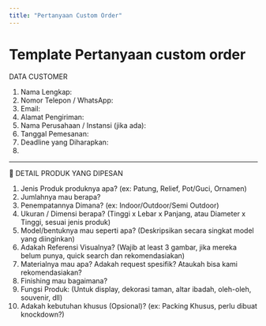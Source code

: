 ```yaml
---
title: "Pertanyaan Custom Order"
---
```



# Template Pertanyaan custom order

DATA CUSTOMER
1.	Nama Lengkap:
2.	Nomor Telepon / WhatsApp:
3.	Email:
4.	Alamat Pengiriman:
5.	Nama Perusahaan / Instansi (jika ada):
6.	Tanggal Pemesanan:
7.	Deadline yang Diharapkan:
8.	
________________________________________
📌 DETAIL PRODUK YANG DIPESAN

1.	Jenis Produk produknya apa?
(ex: Patung, Relief, Pot/Guci, Ornamen)
2.	Jumlahnya mau berapa?
3.	Penempatannya Dimana?
(ex: Indoor/Outdoor/Semi Outdoor)
4.	Ukuran / Dimensi berapa?
(Tinggi x Lebar x Panjang, atau Diameter x Tinggi, sesuai jenis produk)
5.	Model/bentuknya mau seperti apa?
(Deskripsikan secara singkat model yang diinginkan)
6.	Adakah Referensi Visualnya?
(Wajib at least 3 gambar, jika mereka belum punya, quick search dan rekomendasiakan)
7.	Materialnya mau apa? Adakah request spesifik? Ataukah bisa kami rekomendasiakan?
8.	Finishing mau bagaimana?
9.	Fungsi Produk:
(Untuk display, dekorasi taman, altar ibadah, oleh-oleh, souvenir, dll)
10.	Adakah kebutuhan khusus (Opsional)?
(ex: Packing Khusus, perlu dibuat knockdown?)
